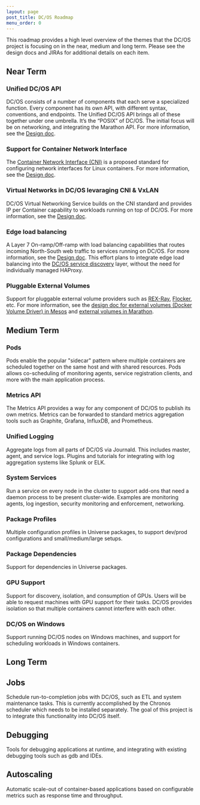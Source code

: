 ```yaml
---
layout: page
post_title: DC/OS Roadmap
menu_order: 0
---
```



This roadmap provides a high level overview of the themes that the DC/OS project is focusing on in the near, medium and long term.
Please see the design docs and JIRAs for additional details on each item.

## Near Term

### Unified DC/OS API
DC/OS consists of a number of components that each serve a specialized function.
Every component has its own API, with different syntax, conventions, and endpoints.
The Unified DC/OS API brings all of these together under one umbrella. It’s the “POSIX” of DC/OS.
The initial focus will be on networking, and integrating the Marathon API.
For more information, see the [Design doc](/overview/design/dcos-api/).

### Support for Container Network Interface
The [Container Network Interface (CNI)](https://github.com/appc/cni) is a proposed standard for configuring network interfaces for Linux containers.
For more information, see the [Design doc](https://docs.google.com/document/d/1FFZwPHPZqS17cRQvsbbWyQbZpwIoHFR_N6AAApRv514/edit).

### Virtual Networks in DC/OS levaraging CNI & VxLAN
DC/OS Virtual Networking Service builds on the CNI standard and provides IP per Container capability to workloads running on top of DC/OS.
For more information, see the [Design doc](https://docs.google.com/document/d/1Ped26pNOoET5H-QM--D6aPiCpG3qgvknNUbZJLz-rao/edit).

### Edge load balancing
A Layer 7 On-ramp/Off-ramp with load balancing capabilities that routes incoming North-South web traffic to services running on DC/OS.
For more information, see the [Design doc](https://docs.google.com/document/d/1G7Pj9cqRZjQkJz89E343067-InfDqW7RtcX94F4w_So/edit#heading=h.28ogyrx55sfi).
This effort plans to integrate edge load balancing into the [DC/OS service discovery](/usage/service-discovery/) layer, without the need for individually managed HAProxy.

### Pluggable External Volumes
Support for pluggable external volume providers such as [REX-Ray](https://github.com/emccode/rexray), [Flocker](https://github.com/ClusterHQ/flocker), etc.
For more information, see the [design doc for external volumes (Docker Volume Driver) in Mesos](https://docs.google.com/document/d/1uhi1lf1_sEmnl0HaqHUCsqPb9m9jOKbRlXYW1S-tZis/edit?usp=sharing) and [external volumes in Marathon](https://mesosphere.github.io/marathon/docs/external-volumes.html).

## Medium Term

### Pods
Pods enable the popular "sidecar" pattern where multiple containers are scheduled together on the same host and with shared resources.
Pods allows co-scheduling of monitoring agents, service registration clients, and more with the main application process.

### Metrics API
The Metrics API provides a way for any component of DC/OS to publish its own metrics.
Metrics can be forwarded to standard metrics aggregation tools such as Graphite, Grafana, InfluxDB, and Prometheus.

### Unified Logging
Aggregate logs from all parts of DC/OS via Journald. This includes master, agent, and service logs.
Plugins and tutorials for integrating with log aggregation systems like Splunk or ELK.

### System Services
Run a service on every node in the cluster to support add-ons that need a daemon process to be present cluster-wide.
Examples are monitoring agents, log ingestion, security monitoring and enforcement, networking.

### Package Profiles
Multiple configuration profiles in Universe packages, to support dev/prod configurations and small/medium/large setups.

### Package Dependencies
Support for dependencies in Universe packages.

### GPU Support
Support for discovery, isolation, and consumption of GPUs.
Users will be able to request machines with GPU support for their tasks.
DC/OS provides isolation so that multiple containers cannot interfere with each other.

### DC/OS on Windows
Support running DC/OS nodes on Windows machines, and support for scheduling workloads in Windows containers.


## Long Term

## Jobs
Schedule run-to-completion jobs with DC/OS, such as ETL and system maintenance tasks.
This is currently accomplished by the Chronos scheduler which needs to be installed separately.
The goal of this project is to integrate this functionality into DC/OS itself.

## Debugging
Tools for debugging applications at runtime, and integrating with existing debugging tools such as gdb and IDEs.

## Autoscaling
Automatic scale-out of container-based applications based on configurable metrics such as response time and throughput.

